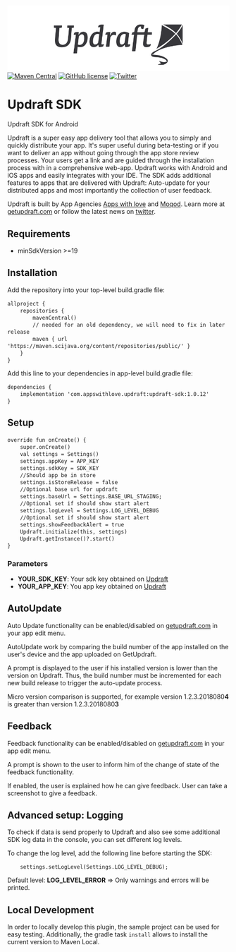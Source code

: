 ![Updraft: Mobile App Distribution](updraft.png)
[![Maven Central](https://maven-badges.herokuapp.com/maven-central/com.appswithlove.updraft/updraft-sdk/badge.svg)](https://maven-badges.herokuapp.com/maven-central/com.appswithlove.updraft/updraft-sdk)
[![GitHub license](https://img.shields.io/badge/license-MIT-lightgrey.svg)](https://raw.githubusercontent.com/appswithlove/updraft-sdk-ios/master/LICENSE)
[![Twitter](https://img.shields.io/badge/twitter-@GetUpdraft-blue.svg?style=flat)](https://twitter.com/GetUpdraft)


# Updraft SDK

Updraft SDK for Android

Updraft is a super easy app delivery tool that allows you to simply and quickly distribute your app. It's super useful during beta-testing or if you want to deliver an app without going through the app store review processes. Your users get a link and are guided through the installation process with in a comprehensive web-app. Updraft works with Android and iOS apps and easily integrates with your IDE.
The SDK adds additional features to apps that are delivered with Updraft: Auto-update for your distributed apps and most importantly the collection of user feedback.

Updraft is built by App Agencies [Apps with love](https://appswithlove.com/) and [Moqod](https://moqod.com/). Learn more at [getupdraft.com](https://getupdraft.com/) or follow the latest news on [twitter](https://twitter.com/GetUpdraft).


## Requirements

- minSdkVersion >=19

## Installation

Add the repository into your top-level build.gradle file:

```
allproject {
    repositories {
        mavenCentral()
        // needed for an old dependency, we will need to fix in later release
        maven { url 'https://maven.scijava.org/content/repositories/public/' }
    }
}
```

Add this line to your dependencies in app-level build.gradle file:

```
dependencies {
    implementation 'com.appswithlove.updraft:updraft-sdk:1.0.12'
}
```

## Setup

```
override fun onCreate() {
    super.onCreate()
    val settings = Settings()
    settings.appKey = APP_KEY
    settings.sdkKey = SDK_KEY
    //Should app be in store
    settings.isStoreRelease = false
    //Optional base url for updraft
    settings.baseUrl = Settings.BASE_URL_STAGING;
    //Optional set if should show start alert
    settings.logLevel = Settings.LOG_LEVEL_DEBUG
    //Optional set if should show start alert
    settings.showFeedbackAlert = true
    Updraft.initialize(this, settings)
    Updraft.getInstance()?.start()
}
```
### Parameters
- <b>YOUR_SDK_KEY</b>: Your sdk key obtained on [Updraft](https://getupdraft.com)
- <b>YOUR_APP_KEY</b>: You app key obtained on [Updraft](https://getupdraft.com)

## AutoUpdate
Auto Update functionality can be enabled/disabled on [getupdraft.com](https://getupdraft.com/) in your app edit menu.

AutoUpdate work by comparing the build number of the app installed on the user's device and the app uploaded on GetUpdraft.

A prompt is displayed to the user if his installed version is lower than the version on Updraft.
Thus, the build number must be incremented for each new build release to trigger the auto-update process.

Micro version comparison is supported, for example version 1.2.3.2018080**4** is greater than version 1.2.3.2018080**3**

## Feedback

Feedback functionality can be enabled/disabled on [getupdraft.com](https://getupdraft.com/) in your app edit menu.

A prompt is shown to the user to inform him of the change of state of the feedback functionality.

If enabled, the user is explained how he can give feedback.
User can take a screenshot to give a feedback.

## Advanced setup:  Logging

To check if data is send properly to Updraft and also see some additional SDK log data in the console, you can set different log levels.

To change the log level, add the following line before starting the SDK:

```
    settings.setLogLevel(Settings.LOG_LEVEL_DEBUG);
```


Default level: <b>LOG_LEVEL_ERROR</b> => Only warnings and errors will be printed.

## Local Development

In order to locally develop this plugin, the sample project can be used for easy testing. Additionally, the gradle task `install` allows to install the current version to Maven Local.
